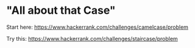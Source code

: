 # "All about that Case"

Start here:
https://www.hackerrank.com/challenges/camelcase/problem

Try this:
https://www.hackerrank.com/challenges/staircase/problem
